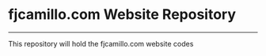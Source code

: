 # fjcamillo.com Website Repository

-----

This repository will hold the fjcamillo.com website codes
